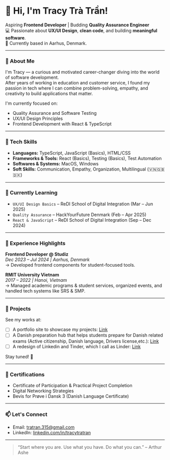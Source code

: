 # 👋 Hi, I'm Tracy Trà Trần!

Aspiring **Frontend Developer** | Budding **Quality Assurance Engineer**  
💻 Passionate about **UX/UI Design**, **clean code**, and building **meaningful software**.  
📍 Currently based in Aarhus, Denmark.

---

### 🌱 About Me

I'm Tracy — a curious and motivated career-changer diving into the world of software development.  
After years of working in education and customer service, I found my passion in tech where I can combine problem-solving, empathy, and creativity to build applications that matter.

I'm currently focused on:
- Quality Assurance and Software Testing  
- UX/UI Design Principles  
- Frontend Development with React & TypeScript  

---

### 🔧 Tech Skills

- **Languages:** TypeScript, JavaScript (Basics), HTML/CSS
- **Frameworks & Tools:** React (Basics), Testing (Basics), Test Automation
- **Softwares & Systems:** MacOS, Windows
- **Soft Skills:** Communication, Empathy, Organization, Multilingual (🇻🇳🇬🇧🇩🇰)

---

### 🧠 Currently Learning

- `UX/UI Design Basics` – ReDI School of Digital Integration (Mar – Jun 2025)  
- `Quality Assurance` – HackYourFuture Denmark (Feb – Apr 2025)  
- `React & JavaScript` – ReDI School of Digital Integration (Sep – Dec 2024)

---

### 💼 Experience Highlights

**Frontend Developer @ Studiz**  
*Dec 2023 – Jul 2024 | Aarhus, Denmark*  
→ Developed frontend components for student-focused tools.

**RMIT University Vietnam**  
*2017 – 2022 | Hanoi, Vietnam*  
→ Managed academic programs & student services, organized events, and handled tech systems like SRS & SMP.

---

### 📌 Projects

See my works at:
- [ ] A portfolio site to showcase my projects: [Link](https://github.com/tracytratran/tracytratran.github.io)
- [ ] A Danish preparation hub that helps students prepare for Danish related exams (Active citizenship, Danish language, Drivers license,etc.): [Link](https://github.com/tracytratran/aktiv-medborgerskab)
- [ ] A redesign of Linkedin and Tinder, which I call as Linder: [Link](https://github.com/tracytratran/linder)

Stay tuned! 🚀

---

### 🏅 Certifications

- Certificate of Participation & Practical Project Completion  
- Digital Networking Strategies  
- Bevis for Prøve i Dansk 3 (Danish Language Certificate)

---

### 📫 Let's Connect

- Email: [tratran.315@gmail.com](mailto:tratran.315@gmail.com)  
- LinkedIn: [linkedin.com/in/tracytratran](https://linkedin.com/in/tracytratran)

---

> “Start where you are. Use what you have. Do what you can.” – Arthur Ashe

